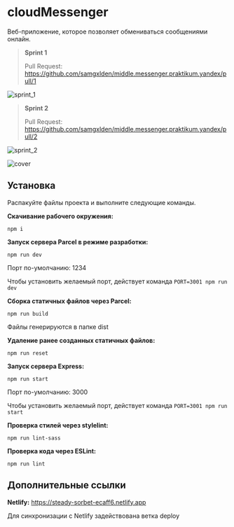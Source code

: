 # cloudMessenger

Веб-приложение, которое позволяет обмениваться сообщениями онлайн.

> **Sprint 1**
>
> Pull Request: https://github.com/samgxlden/middle.messenger.praktikum.yandex/pull/1

![sprint_1](https://img.shields.io/github/last-commit/samgxlden/middle.messenger.praktikum.yandex/sprint_1?label=%D0%9F%D0%BE%D1%81%D0%BB%D0%B5%D0%B4%D0%BD%D0%B8%D0%B9%20%D0%BA%D0%BE%D0%BC%D0%BC%D0%B8%D1%82&style=for-the-badge)

> **Sprint 2**
>
> Pull Request: https://github.com/samgxlden/middle.messenger.praktikum.yandex/pull/2

![sprint_2](https://img.shields.io/github/last-commit/samgxlden/middle.messenger.praktikum.yandex/sprint_2?label=%D0%9F%D0%BE%D1%81%D0%BB%D0%B5%D0%B4%D0%BD%D0%B8%D0%B9%20%D0%BA%D0%BE%D0%BC%D0%BC%D0%B8%D1%82&style=for-the-badge)

![cover](https://raw.githubusercontent.com/samgxlden/middle.messenger.praktikum.yandex/sprint_1/ui/blue.png)


## Установка

Распакуйте файлы проекта и выполните следующие команды.

**Скачивание рабочего окружения:**

    npm i

**Запуск сервера Parcel в режиме разработки:**

    npm run dev

Порт по-умолчанию: 1234

Чтобы установить желаемый порт, действует команда `PORT=3001 npm run dev`

**Сборка статичных файлов через Parcel:**

    npm run build

Файлы генерируются в папке dist

**Удаление ранее созданных статичных файлов:**

    npm run reset

**Запуск сервера Express:**

    npm run start

Порт по-умолчанию: 3000

Чтобы установить желаемый порт, действует команда `PORT=3001 npm run start`

**Проверка стилей через stylelint:**

    npm run lint-sass
    
**Проверка кода через ESLint:**

    npm run lint

## Дополнительные ссылки

**Netlify:**
https://steady-sorbet-ecaff6.netlify.app

Для синхронизации с Netlify задействована ветка deploy

